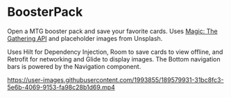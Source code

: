 # BoosterPack
Open a MTG booster pack and save your favorite cards. Uses [Magic: The Gathering API](https://docs.magicthegathering.io/) and placeholder images from Unsplash.

Uses Hilt for Dependency Injection, Room to save cards to view offline, and Retrofit for networking and Glide to display images. The Bottom navigation bars is powered by the Navigation component.

https://user-images.githubusercontent.com/1993855/189579931-31bc8fc3-5e6b-4069-9153-fa98c28b1d69.mp4

